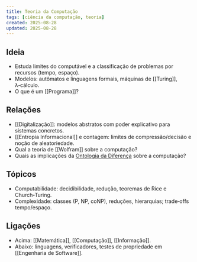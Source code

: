 ```yaml
---
title: Teoria da Computação
tags: [ciência da computação, teoria]
created: 2025-08-28
updated: 2025-08-28
---
```



## Ideia
- Estuda limites do computável e a classificação de problemas por recursos (tempo, espaço).
- Modelos: autômatos e linguagens formais, máquinas de [[Turing]], λ‑cálculo.
- O que é um [[Programa]]?

## Relações
- [[Digitalização]]: modelos abstratos com poder explicativo para sistemas concretos.
- [[Entropia Informacional]] e contagem: limites de compressão/decisão e noção de aleatoriedade.
- Qual a teoria de [[Wolfram]] sobre a computação?
- Quais as implicações da [Ontologia da Diferença](../../Ontologia%20da%20Diferença.md) sobre a computação?

## Tópicos
- Computabilidade: decidibilidade, redução, teoremas de Rice e Church‑Turing.
- Complexidade: classes (P, NP, coNP), reduções, hierarquias; trade‑offs tempo/espaço.

## Ligações
- Acima: [[Matemática]], [[Computação]], [[Informação]].
- Abaixo: linguagens, verificadores, testes de propriedade em [[Engenharia de Software]].
